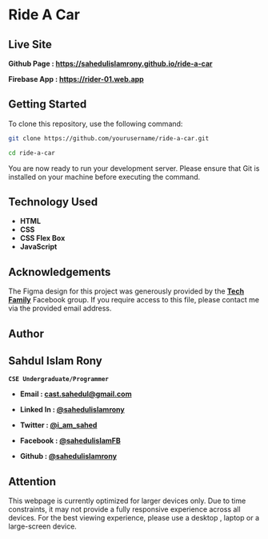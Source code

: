 # Ride A Car

## Live Site

**Github Page : https://sahedulislamrony.github.io/ride-a-car**
<br />

**Firebase App : https://rider-01.web.app**

## Getting Started

To clone this repository, use the following command:

```sh
git clone https://github.com/yourusername/ride-a-car.git
```

```sh
cd ride-a-car
```

You are now ready to run your development server. Please ensure that Git is installed on your machine before executing the command.

## Technology Used

- **HTML**
- **CSS**
- **CSS Flex Box**
- **JavaScript**

## Acknowledgements

The Figma design for this project was generously provided by the [**Tech Family**](https://www.facebook.com/groups/950649666501659/) Facebook group. If you require access to this file, please contact me via the provided email address.

## Author

## Sahdul Islam Rony

**`CSE Undergraduate/Programmer`**

- **Email : cast.sahedul@gmail.com**
- **Linked In : [@sahedulislamrony](https://www.linkedin.com/in/sahedulislamrony)**
- **Twitter : [@i_am_sahed](https://www.x.com/i_am_sahed)**
- **Facebook : [@sahedulislamFB](https://www.facebook.com/sahedulislamFB)**

- **Github : [@sahedulislamrony](https://www.github.com.com/sahedulislamrony)**

## Attention

This webpage is currently optimized for larger devices only. Due to time constraints, it may not provide a fully responsive experience across all devices. For the best viewing experience, please use a desktop , laptop or a large-screen device.
